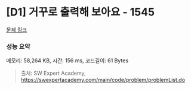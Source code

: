 # [D1] 거꾸로 출력해 보아요 - 1545 

[문제 링크](https://swexpertacademy.com/main/code/problem/problemDetail.do?contestProbId=AV2gbY0qAAQBBAS0) 

### 성능 요약

메모리: 58,264 KB, 시간: 156 ms, 코드길이: 61 Bytes



> 출처: SW Expert Academy, https://swexpertacademy.com/main/code/problem/problemList.do